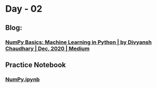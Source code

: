 # Day - 02
## Blog:
### [NumPy Basics: Machine Learning in Python | by Divyansh Chaudhary | Dec, 2020 | Medium](https://divyansh7c.medium.com/numpy-basics-machine-learning-in-python-795c39d85bb4)
## Practice Notebook
### [NumPy.ipynb](https://github.com/itsDV7/Internity-Practice-Notebooks/blob/main/Day-02/NumPy.ipynb)
